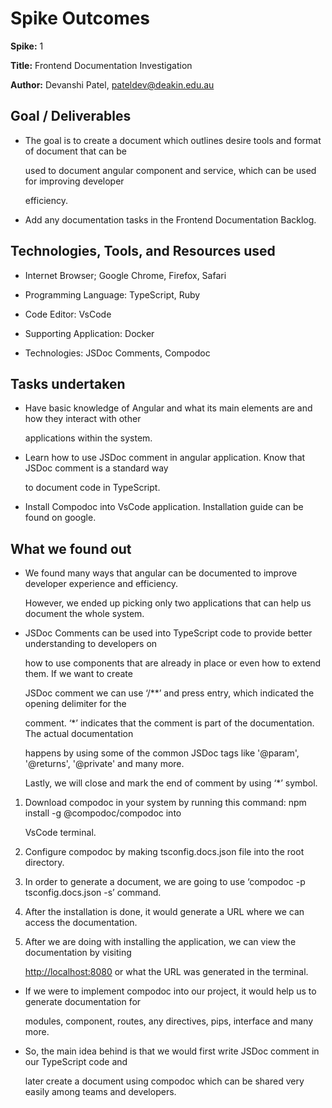 # Spike Outcomes

**Spike:** 1

**Title:** Frontend Documentation Investigation

**Author:** Devanshi Patel, <pateldev@deakin.edu.au>

## Goal / Deliverables

- The goal is to create a document which outlines desire tools and format of document that can be

  used to document angular component and service, which can be used for improving developer

  efficiency.

- Add any documentation tasks in the Frontend Documentation Backlog.

## Technologies, Tools, and Resources used

- Internet Browser; Google Chrome, Firefox, Safari

- Programming Language: TypeScript, Ruby

- Code Editor: VsCode

- Supporting Application: Docker

- Technologies: JSDoc Comments, Compodoc

## Tasks undertaken

- Have basic knowledge of Angular and what its main elements are and how they interact with other

  applications within the system.

- Learn how to use JSDoc comment in angular application. Know that JSDoc comment is a standard way

  to document code in TypeScript.

- Install Compodoc into VsCode application. Installation guide can be found on google.

## What we found out

- We found many ways that angular can be documented to improve developer experience and efficiency.

  However, we ended up picking only two applications that can help us document the whole system.

- JSDoc Comments can be used into TypeScript code to provide better understanding to developers on

  how to use components that are already in place or even how to extend them. If we want to create

  JSDoc comment we can use ‘/\*\*’ and press entry, which indicated the opening delimiter for the

  comment. ‘\*’ indicates that the comment is part of the documentation. The actual documentation

  happens by using some of the common JSDoc tags like '@param', '@returns', '@private' and many more.

  Lastly, we will close and mark the end of comment by using ‘\*’ symbol.

1. Download compodoc in your system by running this command: npm install -g @compodoc/compodoc into

   VsCode terminal.

1. Configure compodoc by making tsconfig.docs.json file into the root directory.

1. In order to generate a document, we are going to use ‘compodoc -p tsconfig.docs.json -s’ command.

1. After the installation is done, it would generate a URL where we can access the documentation.

1. After we are doing with installing the application, we can view the documentation by visiting

   <http://localhost:8080> or what the URL was generated in the terminal.

- If we were to implement compodoc into our project, it would help us to generate documentation for

  modules, component, routes, any directives, pips, interface and many more.

- So, the main idea behind is that we would first write JSDoc comment in our TypeScript code and

  later create a document using compodoc which can be shared very easily among teams and developers.
